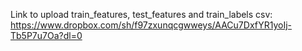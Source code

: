 Link to upload train_features, test_features and train_labels csv:
https://www.dropbox.com/sh/f97zxunqcgwweys/AACu7DxfYR1yoIj-Tb5P7u7Oa?dl=0
